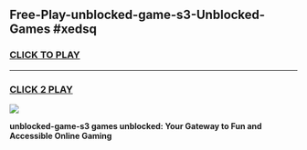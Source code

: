 
## Free-Play-unblocked-game-s3-Unblocked-Games #xedsq
<h3>
<a href="https://news.freeplayer.one?title=unblocked-game-s3&ref=8M">CLICK TO PLAY</a></h3>
<hr>

<h3>
<a href="https://news.freeplayer.one?title=unblocked-game-s3&ref=8M">CLICK 2 PLAY</a>
  
</h3>

<a href="https://news.freeplayer.one?title=unblocked-game-s3&ref=8M"><img src="https://clearcache.store/games.png"></a>


**unblocked-game-s3 games unblocked: Your Gateway to Fun and Accessible Online Gaming**
